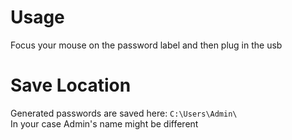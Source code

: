 # Usage
Focus your mouse on the password label and then plug in the usb

# Save Location
Generated passwords are saved here: `C:\Users\Admin\`  
In your case Admin's name might be different

